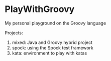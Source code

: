 # PlayWithGroovy

My personal playground on the Groovy language

Projects:

1. mixed: Java and Groovy hybrid project
2. spock: using the Spock test framework
3. kata: environment to play with katas
